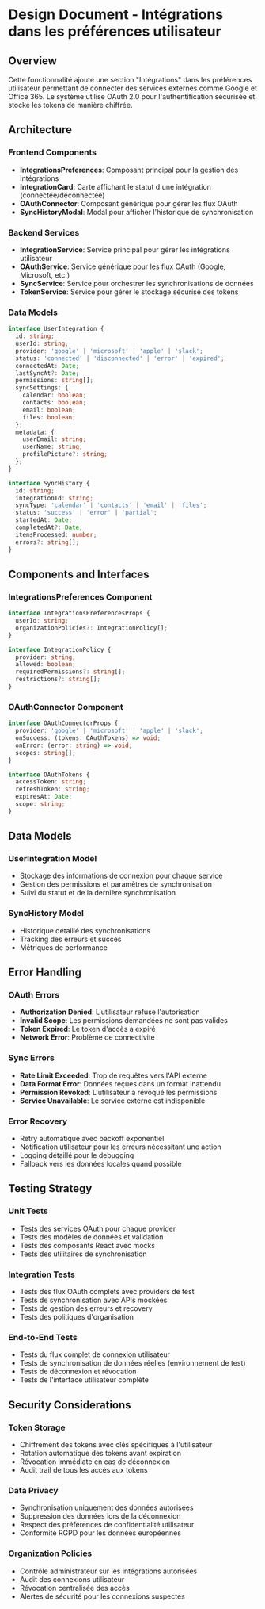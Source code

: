 # Design Document - Intégrations dans les préférences utilisateur

## Overview

Cette fonctionnalité ajoute une section "Intégrations" dans les préférences utilisateur permettant de connecter des services externes comme Google et Office 365. Le système utilise OAuth 2.0 pour l'authentification sécurisée et stocke les tokens de manière chiffrée.

## Architecture

### Frontend Components
- **IntegrationsPreferences**: Composant principal pour la gestion des intégrations
- **IntegrationCard**: Carte affichant le statut d'une intégration (connectée/déconnectée)
- **OAuthConnector**: Composant générique pour gérer les flux OAuth
- **SyncHistoryModal**: Modal pour afficher l'historique de synchronisation

### Backend Services
- **IntegrationService**: Service principal pour gérer les intégrations utilisateur
- **OAuthService**: Service générique pour les flux OAuth (Google, Microsoft, etc.)
- **SyncService**: Service pour orchestrer les synchronisations de données
- **TokenService**: Service pour gérer le stockage sécurisé des tokens

### Data Models
```typescript
interface UserIntegration {
  id: string;
  userId: string;
  provider: 'google' | 'microsoft' | 'apple' | 'slack';
  status: 'connected' | 'disconnected' | 'error' | 'expired';
  connectedAt: Date;
  lastSyncAt?: Date;
  permissions: string[];
  syncSettings: {
    calendar: boolean;
    contacts: boolean;
    email: boolean;
    files: boolean;
  };
  metadata: {
    userEmail: string;
    userName: string;
    profilePicture?: string;
  };
}

interface SyncHistory {
  id: string;
  integrationId: string;
  syncType: 'calendar' | 'contacts' | 'email' | 'files';
  status: 'success' | 'error' | 'partial';
  startedAt: Date;
  completedAt?: Date;
  itemsProcessed: number;
  errors?: string[];
}
```

## Components and Interfaces

### IntegrationsPreferences Component
```typescript
interface IntegrationsPreferencesProps {
  userId: string;
  organizationPolicies?: IntegrationPolicy[];
}

interface IntegrationPolicy {
  provider: string;
  allowed: boolean;
  requiredPermissions?: string[];
  restrictions?: string[];
}
```

### OAuthConnector Component
```typescript
interface OAuthConnectorProps {
  provider: 'google' | 'microsoft' | 'apple' | 'slack';
  onSuccess: (tokens: OAuthTokens) => void;
  onError: (error: string) => void;
  scopes: string[];
}

interface OAuthTokens {
  accessToken: string;
  refreshToken: string;
  expiresAt: Date;
  scope: string;
}
```

## Data Models

### UserIntegration Model
- Stockage des informations de connexion pour chaque service
- Gestion des permissions et paramètres de synchronisation
- Suivi du statut et de la dernière synchronisation

### SyncHistory Model
- Historique détaillé des synchronisations
- Tracking des erreurs et succès
- Métriques de performance

## Error Handling

### OAuth Errors
- **Authorization Denied**: L'utilisateur refuse l'autorisation
- **Invalid Scope**: Les permissions demandées ne sont pas valides
- **Token Expired**: Le token d'accès a expiré
- **Network Error**: Problème de connectivité

### Sync Errors
- **Rate Limit Exceeded**: Trop de requêtes vers l'API externe
- **Data Format Error**: Données reçues dans un format inattendu
- **Permission Revoked**: L'utilisateur a révoqué les permissions
- **Service Unavailable**: Le service externe est indisponible

### Error Recovery
- Retry automatique avec backoff exponentiel
- Notification utilisateur pour les erreurs nécessitant une action
- Logging détaillé pour le debugging
- Fallback vers les données locales quand possible

## Testing Strategy

### Unit Tests
- Tests des services OAuth pour chaque provider
- Tests des modèles de données et validation
- Tests des composants React avec mocks
- Tests des utilitaires de synchronisation

### Integration Tests
- Tests des flux OAuth complets avec providers de test
- Tests de synchronisation avec APIs mockées
- Tests de gestion des erreurs et recovery
- Tests des politiques d'organisation

### End-to-End Tests
- Tests du flux complet de connexion utilisateur
- Tests de synchronisation de données réelles (environnement de test)
- Tests de déconnexion et révocation
- Tests de l'interface utilisateur complète

## Security Considerations

### Token Storage
- Chiffrement des tokens avec clés spécifiques à l'utilisateur
- Rotation automatique des tokens avant expiration
- Révocation immédiate en cas de déconnexion
- Audit trail de tous les accès aux tokens

### Data Privacy
- Synchronisation uniquement des données autorisées
- Suppression des données lors de la déconnexion
- Respect des préférences de confidentialité utilisateur
- Conformité RGPD pour les données européennes

### Organization Policies
- Contrôle administrateur sur les intégrations autorisées
- Audit des connexions utilisateur
- Révocation centralisée des accès
- Alertes de sécurité pour les connexions suspectes
